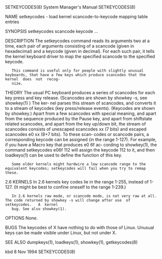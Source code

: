 SETKEYCODES(8)							    System Manager's Manual							SETKEYCODES(8)

NAME
       setkeycodes - load kernel scancode-to-keycode mapping table entries

SYNOPSIS
       setkeycodes scancode keycode ...

DESCRIPTION
       The  setkeycodes command reads its arguments two at a time, each pair of arguments consisting of a scancode (given in hexadecimal) and a keycode (given
       in decimal). For each such pair, it tells the kernel keyboard driver to map the specified scancode to the specified keycode.

       This command is useful only for people with slightly unusual keyboards, that have a few keys which produce scancodes that the kernel  does  not	recog‐
       nize.

THEORY
       The  usual PC keyboard produces a series of scancodes for each key press and key release. (Scancodes are shown by showkey -s, see showkey(1) ) The ker‐
       nel parses this stream of scancodes, and converts it to a stream of keycodes (key press/release events).	 (Keycodes are shown by showkey.)  Apart  from
       a  few  scancodes  with	special meaning, and apart from the sequence produced by the Pause key, and apart from shiftstate related scancodes, and apart
       from the key up/down bit, the stream of scancodes consists of unescaped scancodes xx (7 bits) and escaped scancodes e0 xx (8+7 bits).  To  these	 scan‐
       codes  or  scancode  pairs, a corresponding keycode can be assigned (in the range 1-127).  For example, if you have a Macro key that produces e0 6f ac‐
       cording to showkey(1), the command
	      setkeycodes e06f 112
       will assign the keycode 112 to it, and then loadkeys(1) can be used to define the function of this key.

       Some older kernels might hardwire a low scancode range to the equivalent keycodes; setkeycodes will fail when you try to remap these.

2.6 KERNELS
       In 2.6 kernels key codes lie in the range 1-255, instead of 1-127.  (It might be best to confine oneself to the range 1-239.)

       In 2.6 kernels raw mode, or scancode mode, is not very raw at all.  The code returned by showkey -s will change after use  of  setkeycodes.   A	kernel
       bug. See also showkey(1).

OPTIONS
       None.

BUGS
       The keycodes of X have nothing to do with those of Linux.  Unusual keys can be made visible under Linux, but not under X.

SEE ALSO
       dumpkeys(1), loadkeys(1), showkey(1), getkeycodes(8)

kbd									  8 Nov 1994								SETKEYCODES(8)
